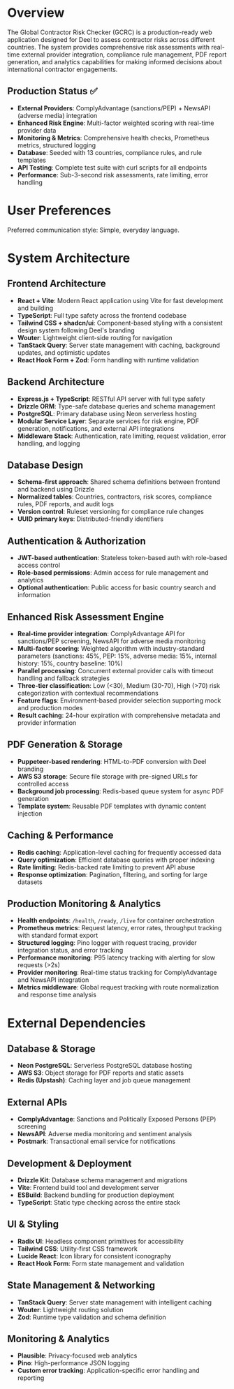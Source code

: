 # Overview

The Global Contractor Risk Checker (GCRC) is a production-ready web application designed for Deel to assess contractor risks across different countries. The system provides comprehensive risk assessments with real-time external provider integration, compliance rule management, PDF report generation, and analytics capabilities for making informed decisions about international contractor engagements.

## Production Status ✅
- **External Providers**: ComplyAdvantage (sanctions/PEP) + NewsAPI (adverse media) integration
- **Enhanced Risk Engine**: Multi-factor weighted scoring with real-time provider data
- **Monitoring & Metrics**: Comprehensive health checks, Prometheus metrics, structured logging  
- **Database**: Seeded with 13 countries, compliance rules, and rule templates
- **API Testing**: Complete test suite with curl scripts for all endpoints
- **Performance**: Sub-3-second risk assessments, rate limiting, error handling

# User Preferences

Preferred communication style: Simple, everyday language.

# System Architecture

## Frontend Architecture
- **React + Vite**: Modern React application using Vite for fast development and building
- **TypeScript**: Full type safety across the frontend codebase
- **Tailwind CSS + shadcn/ui**: Component-based styling with a consistent design system following Deel's branding
- **Wouter**: Lightweight client-side routing for navigation
- **TanStack Query**: Server state management with caching, background updates, and optimistic updates
- **React Hook Form + Zod**: Form handling with runtime validation

## Backend Architecture
- **Express.js + TypeScript**: RESTful API server with full type safety
- **Drizzle ORM**: Type-safe database queries and schema management
- **PostgreSQL**: Primary database using Neon serverless hosting
- **Modular Service Layer**: Separate services for risk engine, PDF generation, notifications, and external API integrations
- **Middleware Stack**: Authentication, rate limiting, request validation, error handling, and logging

## Database Design
- **Schema-first approach**: Shared schema definitions between frontend and backend using Drizzle
- **Normalized tables**: Countries, contractors, risk scores, compliance rules, PDF reports, and audit logs
- **Version control**: Ruleset versioning for compliance rule changes
- **UUID primary keys**: Distributed-friendly identifiers

## Authentication & Authorization
- **JWT-based authentication**: Stateless token-based auth with role-based access control
- **Role-based permissions**: Admin access for rule management and analytics
- **Optional authentication**: Public access for basic country search and information

## Enhanced Risk Assessment Engine
- **Real-time provider integration**: ComplyAdvantage API for sanctions/PEP screening, NewsAPI for adverse media monitoring
- **Multi-factor scoring**: Weighted algorithm with industry-standard parameters (sanctions: 45%, PEP: 15%, adverse media: 15%, internal history: 15%, country baseline: 10%)
- **Parallel processing**: Concurrent external provider calls with timeout handling and fallback strategies
- **Three-tier classification**: Low (<30), Medium (30-70), High (>70) risk categorization with contextual recommendations
- **Feature flags**: Environment-based provider selection supporting mock and production modes
- **Result caching**: 24-hour expiration with comprehensive metadata and provider information

## PDF Generation & Storage
- **Puppeteer-based rendering**: HTML-to-PDF conversion with Deel branding
- **AWS S3 storage**: Secure file storage with pre-signed URLs for controlled access
- **Background job processing**: Redis-based queue system for async PDF generation
- **Template system**: Reusable PDF templates with dynamic content injection

## Caching & Performance
- **Redis caching**: Application-level caching for frequently accessed data
- **Query optimization**: Efficient database queries with proper indexing
- **Rate limiting**: Redis-backed rate limiting to prevent API abuse
- **Response optimization**: Pagination, filtering, and sorting for large datasets

## Production Monitoring & Analytics
- **Health endpoints**: `/health`, `/ready`, `/live` for container orchestration
- **Prometheus metrics**: Request latency, error rates, throughput tracking with standard format export
- **Structured logging**: Pino logger with request tracing, provider integration status, and error tracking
- **Performance monitoring**: P95 latency tracking with alerting for slow requests (>2s)
- **Provider monitoring**: Real-time status tracking for ComplyAdvantage and NewsAPI integration
- **Metrics middleware**: Global request tracking with route normalization and response time analysis

# External Dependencies

## Database & Storage
- **Neon PostgreSQL**: Serverless PostgreSQL database hosting
- **AWS S3**: Object storage for PDF reports and static assets
- **Redis (Upstash)**: Caching layer and job queue management

## External APIs
- **ComplyAdvantage**: Sanctions and Politically Exposed Persons (PEP) screening
- **NewsAPI**: Adverse media monitoring and sentiment analysis
- **Postmark**: Transactional email service for notifications

## Development & Deployment
- **Drizzle Kit**: Database schema management and migrations
- **Vite**: Frontend build tool and development server
- **ESBuild**: Backend bundling for production deployment
- **TypeScript**: Static type checking across the entire stack

## UI & Styling
- **Radix UI**: Headless component primitives for accessibility
- **Tailwind CSS**: Utility-first CSS framework
- **Lucide React**: Icon library for consistent iconography
- **React Hook Form**: Form state management and validation

## State Management & Networking
- **TanStack Query**: Server state management with intelligent caching
- **Wouter**: Lightweight routing solution
- **Zod**: Runtime type validation and schema definition

## Monitoring & Analytics
- **Plausible**: Privacy-focused web analytics
- **Pino**: High-performance JSON logging
- **Custom error tracking**: Application-specific error handling and reporting